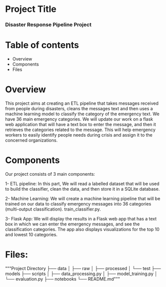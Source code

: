 # Project Title
### Disaster Response Pipeline Project

# Table of contents
* Overview
* Components
* Files

# Overview
This project aims at creating an ETL pipeline that takes messages received from people during disasters, cleans the messages text and then uses a machine learning model to classify the category of the emergency text. We have 36 main emergency categories. We will update our work on a flask web application that will have a text box to enter the message, and then it retrieves the categories related to the message. This will help emergency workers to easily identify people needs during crisis and assign it to the concerned organizations.

# Components
Our project consists of 3 main components:

1- ETL pipeline:
In this part, We will read a labelled dataset that will be used to build the classifier, clean the data, and then store it in a SQLite database. 

2- Machine Learning:
We will create a machine learning pipeline that will be trained on our data to classify emergency messages into 36 categories (multi-output classification). train_classifier.py.

3- Flask App:
We will display the results in a Flask web app that has a text box in which we can enter the emergency messages, and see the classification categories. The app also displays visualizations for the top 10 and lowest 10 categories.

# Files:

"""Project Directory ├── data │ ├── raw │ ├── processed │ └── test ├── models ├── scripts │ ├── data_processing.py │ ├── model_training.py │ └── evaluation.py ├── notebooks └── README.md"""
